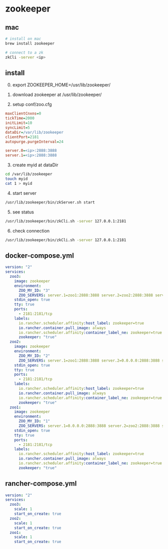 # zookeeper

## mac

```bash
# install on mac
brew install zookeeper

# connect to a zk
zkCli -server <ip>
```

## install

0.  export ZOOKEEPER_HOME=/usr/lib/zookeeper/

1.  download zookeeper at /usr/lib/zookeeper/

2.  setup conf/zoo.cfg

```cfg
maxClientCnxns=0
tickTime=2000
initLimit=10
syncLimit=5
dataDir=/var/lib/zookeeper
clientPort=2181
autopurge.purgeInterval=24

server.0=<ip>:2888:3888
server.1=<ip>:2888:3888
```

3.  create myid at dataDir

```bash
cd /var/lib/zookeeper
touch myid
cat 1 > myid
```

4.  start server

```bash
/usr/lib/zookeeper/bin/zkServer.sh start
```

5.  see status

```bash
/usr/lib/zookeeper/bin/zkCli.sh -server 127.0.0.1:2181
```

6.  check connection

```bash
/usr/lib/zookeeper/bin/zkCli.sh -server 127.0.0.1:2181
```

## docker-compose.yml

```yml
version: "2"
services:
  zoo3:
    image: zookeeper
    environment:
      ZOO_MY_ID: "3"
      ZOO_SERVERS: server.1=zoo1:2888:3888 server.2=zoo2:2888:3888 server.3=0.0.0.0:2888:3888
    stdin_open: true
    tty: true
    ports:
      - 2181:2181/tcp
    labels:
      io.rancher.scheduler.affinity:host_label: zookeeper=true
      io.rancher.container.pull_image: always
      io.rancher.scheduler.affinity:container_label_ne: zookeeper=true
      zookeeper: "true"
  zoo2:
    image: zookeeper
    environment:
      ZOO_MY_ID: "2"
      ZOO_SERVERS: server.1=zoo1:2888:3888 server.2=0.0.0.0:2888:3888 server.3=zoo3:2888:3888
    stdin_open: true
    tty: true
    ports:
      - 2181:2181/tcp
    labels:
      io.rancher.scheduler.affinity:host_label: zookeeper=true
      io.rancher.container.pull_image: always
      io.rancher.scheduler.affinity:container_label_ne: zookeeper=true
      zookeeper: "true"
  zoo1:
    image: zookeeper
    environment:
      ZOO_MY_ID: "1"
      ZOO_SERVERS: server.1=0.0.0.0:2888:3888 server.2=zoo2:2888:3888 server.3=zoo3:2888:3888
    stdin_open: true
    tty: true
    ports:
      - 2181:2181/tcp
    labels:
      io.rancher.scheduler.affinity:host_label: zookeeper=true
      io.rancher.container.pull_image: always
      io.rancher.scheduler.affinity:container_label_ne: zookeeper=true
      zookeeper: "true"
```

## rancher-compose.yml

```yml
version: "2"
services:
  zoo3:
    scale: 1
    start_on_create: true
  zoo2:
    scale: 1
    start_on_create: true
  zoo1:
    scale: 1
    start_on_create: true
```
